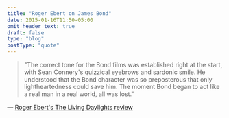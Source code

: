 ```yaml
---
title: "Roger Ebert on James Bond"
date: 2015-01-16T11:50-05:00
omit_header_text: true
draft: false
type: "blog"
postType: "quote"
---
```

<!--more-->
>"The correct tone for the Bond films was established right at the start, with Sean Connery's quizzical eyebrows and sardonic smile. He understood that the Bond character was so preposterous that only lightheartedness could save him. The moment Bond began to act like a real man in a real world, all was lost."

— [Roger Ebert's The Living Daylights review](https://www.rogerebert.com/reviews/the-living-daylights-1987)


